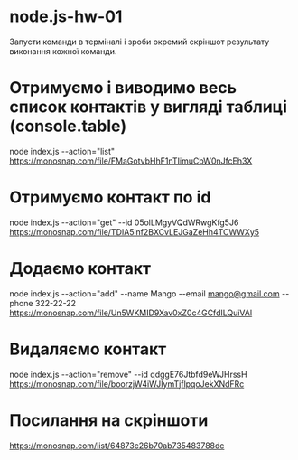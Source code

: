 # node.js-hw-01

Запусти команди в терміналі і зроби окремий скріншот результату виконання кожної команди.

# Отримуємо і виводимо весь список контактів у вигляді таблиці (console.table)
node index.js --action="list"
https://monosnap.com/file/FMaGotvbHhF1nTIimuCbW0nJfcEh3X

# Отримуємо контакт по id
node index.js --action="get" --id 05olLMgyVQdWRwgKfg5J6
https://monosnap.com/file/TDIA5inf2BXCvLEJGaZeHh4TCWWXy5

# Додаємо контакт
node index.js --action="add" --name Mango --email mango@gmail.com --phone 322-22-22
https://monosnap.com/file/Un5WKMID9Xav0xZ0c4GCfdILQuiVAl

# Видаляємо контакт
node index.js --action="remove" --id qdggE76Jtbfd9eWJHrssH
https://monosnap.com/file/boorzjW4iWJIymTjflpqoJekXNdFRc

# Посилання на скріншоти
https://monosnap.com/list/64873c26b70ab735483788dc